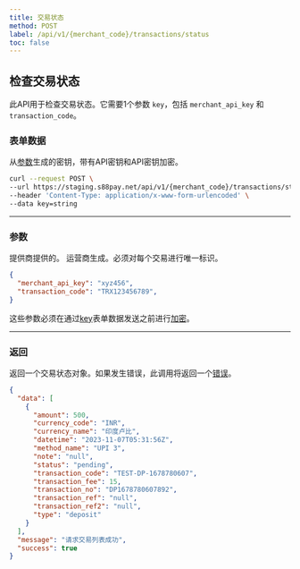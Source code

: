 ```yaml
---
title: 交易状态
method: POST
label: /api/v1/{merchant_code}/transactions/status
toc: false
---
```


<x-row>
<x-col class="lg:max-w-md">

## 检查交易状态

此API用于检查交易状态。它需要1个参数 `key`，包括 `merchant_api_key` 和 `transaction_code`。

### 表单数据

<x-properties>
  <x-property name="key" type="string" required>
  
  从[参数](#parameters)生成的密钥，带有API密钥和API密钥加密。
  </x-property>
</x-properties>

</x-col>
<x-col sticky>

```bash title="cURL"
curl --request POST \
--url https://staging.s88pay.net/api/v1/{merchant_code}/transactions/status \
--header 'Content-Type: application/x-www-form-urlencoded' \
--data key=string
```

</x-col>
</x-row>

---

<x-row>
<x-col class="lg:max-w-md">

### 参数

<x-properties>
    <x-property name="merchant_api_key" type="string" required>
        提供商提供的。
    </x-property>
    <x-property name="transaction_code" type="number" required>
        运营商生成。必须对每个交易进行唯一标识。
    </x-property>
</x-properties>

</x-col>
<x-col sticky>

```json title="参数对象"
{
  "merchant_api_key": "xyz456",
  "transaction_code": "TRX123456789",
}
```
这些参数必须在通过[key](#query-parameters)表单数据发送之前进行[加密](/api/authentication)。

</x-col>
</x-row>

---

<x-row>
<x-col class="lg:max-w-md">

### 返回

返回一个交易状态对象。如果发生错误，此调用将返回一个[错误](/api/errors)。

</x-col>
<x-col sticky>

```json title="响应"
{
  "data": [
    {
      "amount": 500,
      "currency_code": "INR",
      "currency_name": "印度卢比",
      "datetime": "2023-11-07T05:31:56Z",
      "method_name": "UPI 3",
      "note": "null",
      "status": "pending",
      "transaction_code": "TEST-DP-1678780607",
      "transaction_fee": 15,
      "transaction_no": "DP1678780607892",
      "transaction_ref": "null",
      "transaction_ref2": "null",
      "type": "deposit"
    }
  ],
  "message": "请求交易列表成功",
  "success": true
}
```

</x-col>
</x-row>